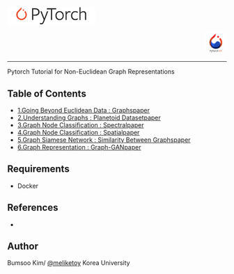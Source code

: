 <p align="left"><img width="40%" src="./imgs/pytorch_logo_2018.svg"></p> <p align="right"><img width="10%" src="./imgs/pytorch_KR.png"></p>

---------------------------------------------------------------------

Pytorch Tutorial for Non-Euclidean Graph Representations

## Table of Contents
- [1.Going Beyond Euclidean Data : Graphs](./1_Going_Beyond_Euclidean_Data/)[paper](https://arxiv.org/pdf/1611.08097.pdf)
- [2.Understanding Graphs : Planetoid Dataset](./2_Understading_Graphs/)[paper](https://arxiv.org/pdf/1603.08861.pdf)
- [3.Graph Node Classification : Spectral](./3_Spectral_Graph_Convolution)[paper](https://arxiv.org/pdf/1609.02907.pdf)
- [4.Graph Node Classification : Spatial](./4_Spatial_Graph_Convolution)[paper](https://arxiv.org/pdf/1710.10903.pdf)
- [5.Graph Siamese Network : Similarity Between Graphs](./5_Graph_Siamese)[paper](https://arxiv.org/pdf/1703.02161.pdf)
- [6.Graph Representation : Graph-GAN](./6_Graph_GAN)[paper]()

## Requirements
- Docker

## References
- 

## Author
Bumsoo Kim/ [@meliketoy](https://github.com/meliketoy)
Korea University
